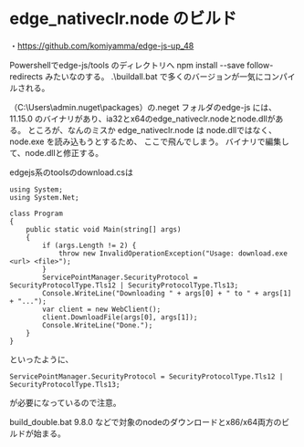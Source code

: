 # edge_nativeclr.node のビルド
・https://github.com/komiyamma/edge-js-up_48

Powershellでedge-js/tools のディレクトリへ
npm install --save follow-redirects みたいなのする。
.\buildall.bat  で多くのバージョンが一気にコンパイルされる。


（C:\Users\admin\.nuget\packages）の.neget フォルダのedge-js には、
11.15.0 のバイナリがあり、ia32とx64のedge_nativeclr.nodeとnode.dllがある。
ところが、なんのミスか edge_nativeclr.node は node.dllではなく、node.exe を読み込もうとするため、
ここで飛んでしまう。
バイナリで編集して、node.dllと修正する。






edgejs系のtoolsのdownload.csは
```
using System;
using System.Net;

class Program
{
    public static void Main(string[] args)
    {
        if (args.Length != 2) {
            throw new InvalidOperationException("Usage: download.exe <url> <file>");
        }
        ServicePointManager.SecurityProtocol = SecurityProtocolType.Tls12 | SecurityProtocolType.Tls13;
        Console.WriteLine("Downloading " + args[0] + " to " + args[1] + "...");
        var client = new WebClient();
        client.DownloadFile(args[0], args[1]);
        Console.WriteLine("Done.");
    }
}
```
といったように、
```
ServicePointManager.SecurityProtocol = SecurityProtocolType.Tls12 | SecurityProtocolType.Tls13;
```
が必要になっているので注意。
 

build_double.bat 9.8.0 などで対象のnodeのダウンロードとx86/x64両方のビルドが始まる。

